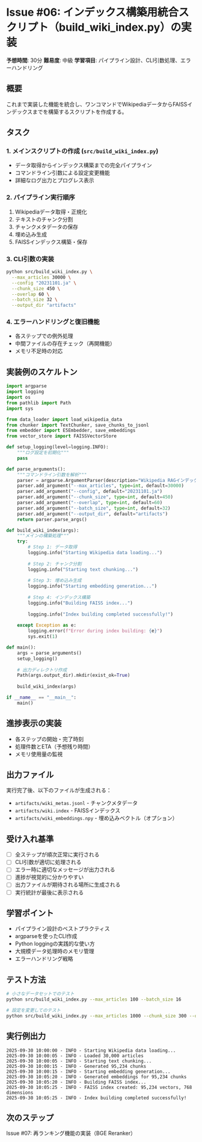 # Issue #06: インデックス構築用統合スクリプト（build_wiki_index.py）の実装

**予想時間**: 30分
**難易度**: 中級
**学習項目**: パイプライン設計、CLI引数処理、エラーハンドリング

## 概要
これまで実装した機能を統合し、ワンコマンドでWikipediaデータからFAISSインデックスまでを構築するスクリプトを作成する。

## タスク

### 1. メインスクリプトの作成 (`src/build_wiki_index.py`)
- データ取得からインデックス構築までの完全パイプライン
- コマンドライン引数による設定変更機能
- 詳細なログ出力とプログレス表示

### 2. パイプライン実行順序
1. Wikipediaデータ取得・正規化
2. テキストのチャンク分割
3. チャンクメタデータの保存
4. 埋め込み生成
5. FAISSインデックス構築・保存

### 3. CLI引数の実装
```bash
python src/build_wiki_index.py \
  --max_articles 30000 \
  --config "20231101.ja" \
  --chunk_size 450 \
  --overlap 60 \
  --batch_size 32 \
  --output_dir "artifacts"
```

### 4. エラーハンドリングと復旧機能
- 各ステップでの例外処理
- 中間ファイルの存在チェック（再開機能）
- メモリ不足時の対応

## 実装例のスケルトン
```python
import argparse
import logging
import os
from pathlib import Path
import sys

from data_loader import load_wikipedia_data
from chunker import TextChunker, save_chunks_to_jsonl
from embedder import E5Embedder, save_embeddings
from vector_store import FAISSVectorStore

def setup_logging(level=logging.INFO):
    """ログ設定を初期化"""
    pass

def parse_arguments():
    """コマンドライン引数を解析"""
    parser = argparse.ArgumentParser(description="Wikipedia RAGインデックス構築")
    parser.add_argument("--max_articles", type=int, default=30000)
    parser.add_argument("--config", default="20231101.ja")
    parser.add_argument("--chunk_size", type=int, default=450)
    parser.add_argument("--overlap", type=int, default=60)
    parser.add_argument("--batch_size", type=int, default=32)
    parser.add_argument("--output_dir", default="artifacts")
    return parser.parse_args()

def build_wiki_index(args):
    """メインの構築処理"""
    try:
        # Step 1: データ取得
        logging.info("Starting Wikipedia data loading...")
        
        # Step 2: チャンク分割
        logging.info("Starting text chunking...")
        
        # Step 3: 埋め込み生成
        logging.info("Starting embedding generation...")
        
        # Step 4: インデックス構築
        logging.info("Building FAISS index...")
        
        logging.info("Index building completed successfully!")
        
    except Exception as e:
        logging.error(f"Error during index building: {e}")
        sys.exit(1)

def main():
    args = parse_arguments()
    setup_logging()
    
    # 出力ディレクトリ作成
    Path(args.output_dir).mkdir(exist_ok=True)
    
    build_wiki_index(args)

if __name__ == "__main__":
    main()
```

## 進捗表示の実装
- 各ステップの開始・完了時刻
- 処理件数とETA（予想残り時間）
- メモリ使用量の監視

## 出力ファイル
実行完了後、以下のファイルが生成される：
- `artifacts/wiki_metas.jsonl` - チャンクメタデータ
- `artifacts/wiki.index` - FAISSインデックス
- `artifacts/wiki_embeddings.npy` - 埋め込みベクトル（オプション）

## 受け入れ基準
- [ ] 全ステップが順次正常に実行される
- [ ] CLI引数が適切に処理される
- [ ] エラー時に適切なメッセージが出力される
- [ ] 進捗が視覚的に分かりやすい
- [ ] 出力ファイルが期待される場所に生成される
- [ ] 実行統計が最後に表示される

## 学習ポイント
- パイプライン設計のベストプラクティス
- argparseを使ったCLI作成
- Python loggingの実践的な使い方
- 大規模データ処理時のメモリ管理
- エラーハンドリング戦略

## テスト方法
```bash
# 小さなデータセットでのテスト
python src/build_wiki_index.py --max_articles 100 --batch_size 16

# 設定を変更してのテスト
python src/build_wiki_index.py --max_articles 1000 --chunk_size 300 --overlap 30
```

## 実行例出力
```
2025-09-30 10:00:00 - INFO - Starting Wikipedia data loading...
2025-09-30 10:00:05 - INFO - Loaded 30,000 articles
2025-09-30 10:00:05 - INFO - Starting text chunking...
2025-09-30 10:00:15 - INFO - Generated 95,234 chunks
2025-09-30 10:00:15 - INFO - Starting embedding generation...
2025-09-30 10:05:20 - INFO - Generated embeddings for 95,234 chunks
2025-09-30 10:05:20 - INFO - Building FAISS index...
2025-09-30 10:05:25 - INFO - FAISS index created: 95,234 vectors, 768 dimensions
2025-09-30 10:05:25 - INFO - Index building completed successfully!
```

## 次のステップ
Issue #07: 再ランキング機能の実装（BGE Reranker）